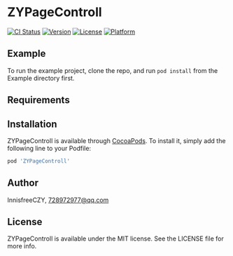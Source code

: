 # ZYPageControll

[![CI Status](https://img.shields.io/travis/InnisfreeCZY/ZYPageControll.svg?style=flat)](https://travis-ci.org/InnisfreeCZY/ZYPageControll)
[![Version](https://img.shields.io/cocoapods/v/ZYPageControll.svg?style=flat)](https://cocoapods.org/pods/ZYPageControll)
[![License](https://img.shields.io/cocoapods/l/ZYPageControll.svg?style=flat)](https://cocoapods.org/pods/ZYPageControll)
[![Platform](https://img.shields.io/cocoapods/p/ZYPageControll.svg?style=flat)](https://cocoapods.org/pods/ZYPageControll)

## Example

To run the example project, clone the repo, and run `pod install` from the Example directory first.

## Requirements

## Installation

ZYPageControll is available through [CocoaPods](https://cocoapods.org). To install
it, simply add the following line to your Podfile:

```ruby
pod 'ZYPageControll'
```

## Author

InnisfreeCZY, 728972977@qq.com

## License

ZYPageControll is available under the MIT license. See the LICENSE file for more info.
